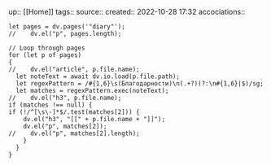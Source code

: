 up:: [[Home]]
tags:: 
source:: 
created:: 2022-10-28 17:32
accociations:: 

```dataviewjs
let pages = dv.pages('"diary"');
//    dv.el("p", pages.length);

// Loop through pages
for (let p of pages)
{
//    dv.el("article", p.file.name);
  let noteText = await dv.io.load(p.file.path);    
  let regexPattern = /#{1,6}\s(Благодарности)\n(.+?)(?:\n#{1,6}|$)/sg;
  let matches = regexPattern.exec(noteText);
//    dv.el("h3", p.file.name);
if (matches !== null) {
if (!/^[\s\-]*$/.test(matches[2])) {
    dv.el("h3", "[[" + p.file.name + "]]");
    dv.el("p", matches[2]);
//    dv.el("p", matches[2].length);
    }
  }
}
```
